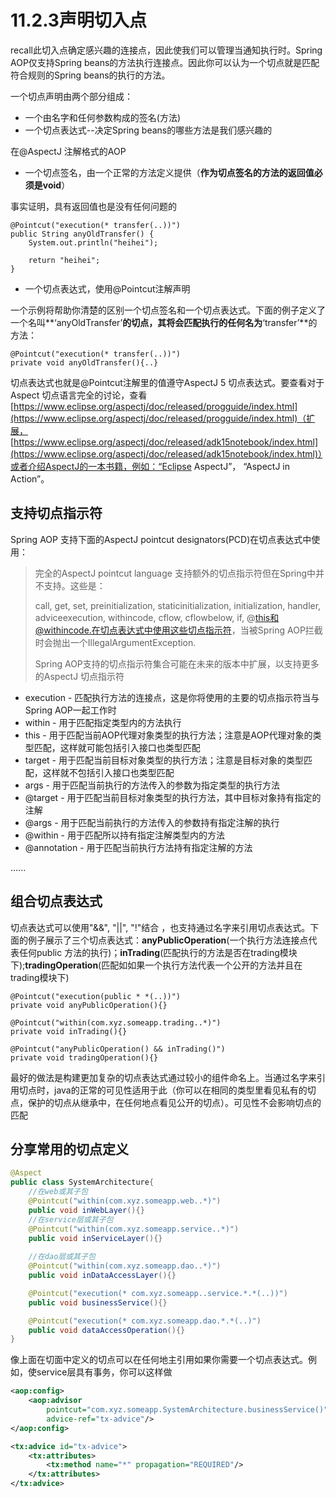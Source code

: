# 11.2.3声明切入点

recall此切入点确定感兴趣的连接点，因此使我们可以管理当通知执行时。Spring AOP仅支持Spring beans的方法执行连接点。因此你可以认为一个切点就是匹配符合规则的Spring beans的执行的方法。

一个切点声明由两个部分组成：

* 一个由名字和任何参数构成的签名\(方法\)
* 一个切点表达式--决定Spring beans的哪些方法是我们感兴趣的

在@AspectJ 注解格式的AOP

* 一个切点签名，由一个正常的方法定义提供（**作为切点签名的方法的返回值必须是void**）

事实证明，具有返回值也是没有任何问题的

```
@Pointcut("execution(* transfer(..))")
public String anyOldTransfer() {
    System.out.println("heihei");

    return "heihei";
}
```

* 一个切点表达式，使用@Pointcut注解声明

一个示例将帮助你清楚的区别一个切点签名和一个切点表达式。下面的例子定义了一个名叫**‘anyOldTransfer’**的切点，其将会匹配执行的任何名为**‘transfer’**的方法：

```
@Pointcut("execution(* transfer(..))")
private void anyOldTransfer(){..}
```

切点表达式也就是@Pointcut注解里的值遵守AspectJ 5 切点表达式。要查看对于Aspect 切点语言完全的讨论，查看[https://www.eclipse.org/aspectj/doc/released/progguide/index.html](https://www.eclipse.org/aspectj/doc/released/progguide/index.html)（扩展， [https://www.eclipse.org/aspectj/doc/released/adk15notebook/index.html](https://www.eclipse.org/aspectj/doc/released/adk15notebook/index.html)）或者介绍AspectJ的一本书籍，例如：“Eclipse AspectJ”， “AspectJ in Action”。

## 支持切点指示符

Spring AOP 支持下面的AspectJ pointcut designators\(PCD\)在切点表达式中使用：

> 完全的AspectJ pointcut language 支持额外的切点指示符但在Spring中并不支持。这些是：
>
> call, get, set, preinitialization, staticinitialization, initialization, handler, adviceexecution, withincode, cflow, cflowbelow, if, @this和@withincode.在切点表达式中使用这些切点指示符，当被Spring AOP拦截时会抛出一个IllegalArgumentException.
>
> Spring AOP支持的切点指示符集合可能在未来的版本中扩展，以支持更多的AspectJ 切点指示符

* execution - 匹配执行方法的连接点，这是你将使用的主要的切点指示符当与Spring AOP一起工作时
* within - 用于匹配指定类型内的方法执行
* this - 用于匹配当前AOP代理对象类型的执行方法；注意是AOP代理对象的类型匹配，这样就可能包括引入接口也类型匹配
* target - 用于匹配当前目标对象类型的执行方法；注意是目标对象的类型匹配，这样就不包括引入接口也类型匹配
* args - 用于匹配当前执行的方法传入的参数为指定类型的执行方法
* @target - 用于匹配当前目标对象类型的执行方法，其中目标对象持有指定的注解
* @args - 用于匹配当前执行的方法传入的参数持有指定注解的执行
* @within - 用于匹配所以持有指定注解类型内的方法
* @annotation - 用于匹配当前执行方法持有指定注解的方法

......

## 组合切点表达式

切点表达式可以使用"&&", "\|\|", "!"结合 ，也支持通过名字来引用切点表达式。下面的例子展示了三个切点表达式：**anyPublicOperation**\(一个执行方法连接点代表任何public 方法的执行\)；**inTrading**\(匹配执行的方法是否在trading模块下\);**tradingOperation**\(匹配如如果一个执行方法代表一个公开的方法并且在trading模块下\)

```
@Pointcut("execution(public * *(..))")
private void anyPublicOperation(){}

@Pointcut("within(com.xyz.someapp.trading..*)")
private void inTrading(){}

@Pointcut("anyPublicOperation() && inTrading()")
private void tradingOperation(){}
```

最好的做法是构建更加复杂的切点表达式通过较小的组件命名上。当通过名字来引用切点时，java的正常的可见性适用于此（你可以在相同的类型里看见私有的切点，保护的切点从继承中，在任何地点看见公开的切点）。可见性不会影响切点的匹配

## 分享常用的切点定义

```java
@Aspect
public class SystemArchitecture{
    //在web或其子包
    @Pointcut("within(com.xyz.someapp.web..*)")
    public void inWebLayer(){}
    //在service层或其子包
    @Pointcut("within(com.xyz.someapp.service..*)")
    public void inServiceLayer(){}
    
    //在dao层或其子包
    @Pointcut("within(com.xyz.someapp.dao..*)")
    public void inDataAccessLayer(){}

    @Pointcut("execution(* com.xyz.someapp..service.*.*(..))")
    public void businessService(){}

    @Pointcut("execution(* com.xyz.someapp.dao.*.*(..)")
    public void dataAccessOperation(){}
}
```

像上面在切面中定义的切点可以在任何地主引用如果你需要一个切点表达式。例如，使service层具有事务，你可以这样做

```xml
<aop:config>
    <aop:advisor
        pointcut="com.xyz.someapp.SystemArchitecture.businessService()"
        advice-ref="tx-advice"/>
</aop:config>

<tx:advice id="tx-advice">
    <tx:attributes>
        <tx:method name="*" propagation="REQUIRED"/>
    </tx:attributes>
</tx:advice>
```



